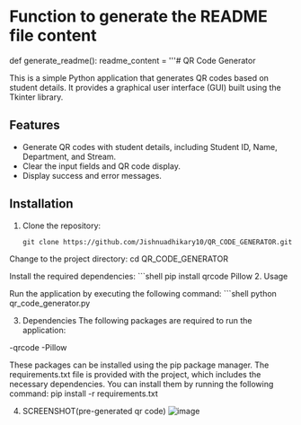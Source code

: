 # Function to generate the README file content
def generate_readme():
    readme_content = '''# QR Code Generator

This is a simple Python application that generates QR codes based on student details. It provides a graphical user interface (GUI) built using the Tkinter library.

## Features

- Generate QR codes with student details, including Student ID, Name, Department, and Stream.
- Clear the input fields and QR code display.
- Display success and error messages.

## Installation

1. Clone the repository:

   ```shell
   git clone https://github.com/Jishnuadhikary10/QR_CODE_GENERATOR.git
Change to the project directory:
cd QR_CODE_GENERATOR

Install the required dependencies:
    ```shell
pip install qrcode Pillow
2. Usage

Run the application by executing the following command:
    ```shell
python qr_code_generator.py

3. Dependencies
The following packages are required to run the application:

-qrcode
-Pillow

These packages can be installed using the pip package manager. The requirements.txt file is provided with the project, which includes the necessary dependencies. You can install them by running the following command:
pip install -r requirements.txt

4. SCREENSHOT(pre-generated qr code)
![image](https://github.com/Jishnuadhikary10/QR_CODE_GENERATOR/assets/89401869/a68e94b7-0fbe-4461-8e19-3a61bef934cf)

